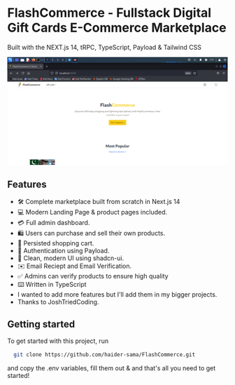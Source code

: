 # FlashCommerce - Fullstack Digital Gift Cards E-Commerce Marketplace

Built with the NEXT.js 14, tRPC, TypeScript, Payload & Tailwind CSS

![Project Image](https://github.com/haider-sama/FlashCommerce/blob/main/public/thumbnail.png)

## Features

- 🛠️ Complete marketplace built from scratch in Next.js 14
- 💻 Modern Landing Page & product pages included.
- 💳 Full admin dashboard.
- 🛍️ Users can purchase and sell their own products.
- 🛒 Persisted shopping cart.
- 🔑 Authentication using Payload.
- 🌟 Clean, modern UI using shadcn-ui.
- ✉️ Email Reciept and Email Verification.
- ✅ Admins can verify products to ensure high quality
- ⌨️ Written in TypeScript
- I wanted to add more features but I'll add them in my bigger projects.
- Thanks to JoshTriedCoding.

## Getting started

To get started with this project, run

```bash
  git clone https://github.com/haider-sama/FlashCommerce.git
```

and copy the .env variables, fill them out & and that's all you need to get started!
